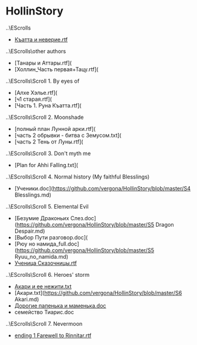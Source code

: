 # HollinStory
..\EScrolls

- [Къатта и неверие.rtf]()

..\EScrolls\other authors

- [Танары и Аттары.rtf](
- [Холлин_Часть первая+Тацу.rtf](

..\EScrolls\Scroll 1. By eyes of

- [Алхе Хэлье.rtf](
- [ч1 старая.rtf](
- [Часть 1. Руна Къатта.rtf](

..\EScrolls\Scroll 2. Moonshade

- [полный план Лунной арки.rtf](
- [часть 2 обрывки - битва с Земусом.txt](
- [часть 2 Тень от Луны.rtf](

..\EScrolls\Scroll 3. Don't myth me

- [Plan for Ahhi Falling.txt](

..\EScrolls\Scroll 4. Normal history (My faithful Blesslings)

- [Ученики.doc](https://github.com/vergona/HollinStory/blob/master/S4 Blesslings.md)

..\EScrolls\Scroll 5. Elemental Evil

- [Безумие Драконьих Слез.doc](https://github.com/vergona/HollinStory/blob/master/S5 Dragon Despair.md)
- [Выбор Пути разговор.doc](
- [Рюу но намида_full.doc](https://github.com/vergona/HollinStory/blob/master/S5 Ryuu_no_namida.md)
- [Ученица Сказочницы.rtf](https://github.com/vergona/HollinStory/blob/master/S5%20Tail-teller's%20apprentice.md)

..\EScrolls\Scroll 6. Heroes' storm

- [Акари и ее нежити.txt](https://github.com/vergona/HollinStory/blob/master/S6%20Akari%20and%20undead.md)
- [Акари.txt](https://github.com/vergona/HollinStory/blob/master/S6 Akari.md)
- [Дорогие папенька и маменька.doc](https://github.com/vergona/HollinStory/blob/master/S6%20Letter%20from%20Shala.md)
- семейство Тиарис.doc 

..\EScrolls\Scroll 7. Nevermoon

- [ending 1 Farewell to Rinnitar.rtf](https://github.com/vergona/HollinStory/blob/master/S7%20Farewell%20to%20Rinnitar.md)
